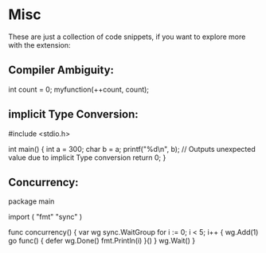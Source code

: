 # Misc

These are just a collection of code snippets, if you want to explore more with the extension:

## Compiler Ambiguity:

int count = 0;
myfunction(++count, count);

## implicit Type Conversion:

#include <stdio.h>

int main() {
    int a = 300;
    char b = a;
    printf("%d\n", b); // Outputs unexpected value due to implicit Type conversion
    return 0;
}

## Concurrency:

package main

import (
    "fmt"
    "sync"
)

func concurrency() {
    var wg sync.WaitGroup
    for i := 0; i < 5; i++ {
        wg.Add(1)
        go func() {
            defer wg.Done()
            fmt.Println(i)
        }()
    }
    wg.Wait()
}